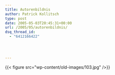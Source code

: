 ```yaml
---
title: Autorenbildnis
author: Patrick Kollitsch
type: post
date: 2005-05-03T20:45:31+00:00
url: /2005/05/autorenbildnis/
dsq_thread_id:
  - "6412166422"




---
```

{{< figure src="wp-content/old-images/103.jpg" />}}
